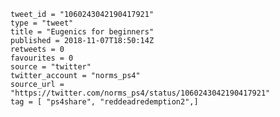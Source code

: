 ```
tweet_id = "1060243042190417921"
type = "tweet"
title = "Eugenics for beginners"
published = 2018-11-07T18:50:14Z
retweets = 0
favourites = 0
source = "twitter"
twitter_account = "norms_ps4"
source_url = "https://twitter.com/norms_ps4/status/1060243042190417921"
tag = [ "ps4share", "reddeadredemption2",]
```

<p class='image'><img src='https://mnf.m17s.net/2018/11/07/Dra9bSHX4AAO0i4.jpg' alt=''></p>

